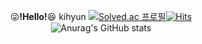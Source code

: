 <div align="center">

:stuck_out_tongue_winking_eye:**!Hello!**:laughing:
kihyun
[![Solved.ac
프로필](http://mazassumnida.wtf/api/mini/generate_badge?boj=jsh99875)](https://solved.ac/jsh99875)[![Hits](https://hits.seeyoufarm.com/api/count/incr/badge.svg?url=https%3A%2F%2Fgithub.com%2Fgjbae1212%2Fhit-counter&count_bg=%235FB2EA&title_bg=%239B9B9B&icon=angellist.svg&icon_color=%23E7E7E7&title=hits&edge_flat=false)](https://hits.seeyoufarm.com)
<br>
![Anurag's GitHub stats](https://github-readme-stats.vercel.app/api?username=kihyuny&theme=gruvbox_light&show_icons=true)    
</div>
  
 
  
  

